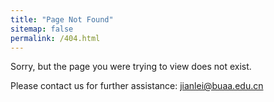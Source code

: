 ```yaml
---
title: "Page Not Found"
sitemap: false
permalink: /404.html
---
```


Sorry, but the page you were trying to view does not exist.

Please contact us for further assistance: <jianlei@buaa.edu.cn>